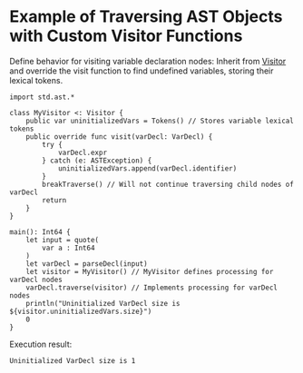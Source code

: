 # Example of Traversing AST Objects with Custom Visitor Functions

Define behavior for visiting variable declaration nodes: Inherit from [Visitor](../ast_package_api/ast_package_classes.md#class-visitor) and override the visit function to find undefined variables, storing their lexical tokens.

<!-- verify -->

```cangjie
import std.ast.*

class MyVisitor <: Visitor {
    public var uninitializedVars = Tokens() // Stores variable lexical tokens
    public override func visit(varDecl: VarDecl) {
        try {
            varDecl.expr
        } catch (e: ASTException) {
            uninitializedVars.append(varDecl.identifier)
        }
        breakTraverse() // Will not continue traversing child nodes of varDecl
        return
    }
}

main(): Int64 {
    let input = quote(
        var a : Int64
    )
    let varDecl = parseDecl(input)
    let visitor = MyVisitor() // MyVisitor defines processing for varDecl nodes
    varDecl.traverse(visitor) // Implements processing for varDecl nodes
    println("Uninitialized VarDecl size is ${visitor.uninitializedVars.size}")
    0
}
```

Execution result:

```text
Uninitialized VarDecl size is 1
```